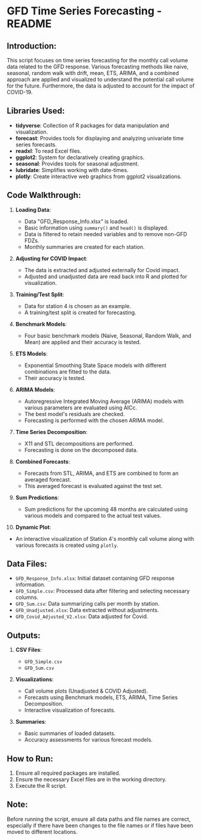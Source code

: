 # GFD Time Series Forecasting - README

## Introduction:

This script focuses on time series forecasting for the monthly call volume data related to the GFD response. Various forecasting methods like naive, seasonal, random walk with drift, mean, ETS, ARIMA, and a combined approach are applied and visualized to understand the potential call volume for the future. Furthermore, the data is adjusted to account for the impact of COVID-19.

## Libraries Used:

- **tidyverse**: Collection of R packages for data manipulation and visualization.
- **forecast**: Provides tools for displaying and analyzing univariate time series forecasts.
- **readxl**: To read Excel files.
- **ggplot2**: System for declaratively creating graphics.
- **seasonal**: Provides tools for seasonal adjustment.
- **lubridate**: Simplifies working with date-times.
- **plotly**: Create interactive web graphics from ggplot2 visualizations.

## Code Walkthrough:

1. **Loading Data**:
   - Data "GFD_Response_Info.xlsx" is loaded.
   - Basic information using `summary()` and `head()` is displayed.
   - Data is filtered to retain needed variables and to remove non-GFD FDZs. 
   - Monthly summaries are created for each station.

2. **Adjusting for COVID Impact**:
   - The data is extracted and adjusted externally for Covid impact.
   - Adjusted and unadjusted data are read back into R and plotted for visualization.

3. **Training/Test Split**:
   - Data for station 4 is chosen as an example.
   - A training/test split is created for forecasting.

4. **Benchmark Models**:
   - Four basic benchmark models (Naive, Seasonal, Random Walk, and Mean) are applied and their accuracy is tested.

5. **ETS Models**:
   - Exponential Smoothing State Space models with different combinations are fitted to the data.
   - Their accuracy is tested.

6. **ARIMA Models**:
   - Autoregressive Integrated Moving Average (ARIMA) models with various parameters are evaluated using AICc.
   - The best model's residuals are checked.
   - Forecasting is performed with the chosen ARIMA model.

7. **Time Series Decomposition**:
   - X11 and STL decompositions are performed.
   - Forecasting is done on the decomposed data.

8. **Combined Forecasts**:
   - Forecasts from STL, ARIMA, and ETS are combined to form an averaged forecast.
   - This averaged forecast is evaluated against the test set.

9. **Sum Predictions**:
   - Sum predictions for the upcoming 48 months are calculated using various models and compared to the actual test values.

10. **Dynamic Plot**:
   - An interactive visualization of Station 4's monthly call volume along with various forecasts is created using `plotly`.

## Data Files:

- `GFD_Response_Info.xlsx`: Initial dataset containing GFD response information.
- `GFD_Simple.csv`: Processed data after filtering and selecting necessary columns.
- `GFD_Sum.csv`: Data summarizing calls per month by station.
- `GFD_Unadjusted.xlsx`: Data extracted without adjustments.
- `GFD_Covid_Adjusted_V2.xlsx`: Data adjusted for Covid.

## Outputs:

1. **CSV Files**:
   - `GFD_Simple.csv`
   - `GFD_Sum.csv`

2. **Visualizations**:
   - Call volume plots (Unadjusted & COVID Adjusted).
   - Forecasts using Benchmark models, ETS, ARIMA, Time Series Decomposition.
   - Interactive visualization of forecasts.

3. **Summaries**:
   - Basic summaries of loaded datasets.
   - Accuracy assessments for various forecast models.

## How to Run:

1. Ensure all required packages are installed.
2. Ensure the necessary Excel files are in the working directory.
3. Execute the R script.

## Note:

Before running the script, ensure all data paths and file names are correct, especially if there have been changes to the file names or if files have been moved to different locations.
